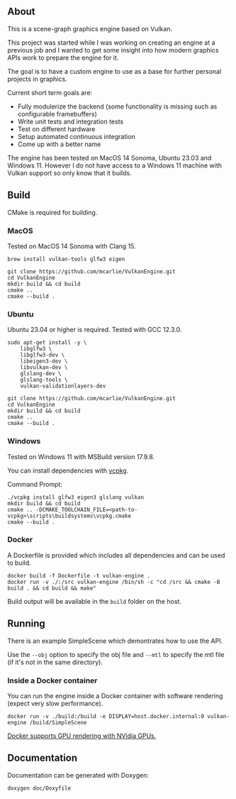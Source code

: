 ## About

This is a scene-graph graphics engine based on Vulkan.

This project was started while I was working on creating an engine at a previous job and I wanted to get some insight into how modern graphics APIs work to prepare the engine for it.

The goal is to have a custom engine to use as a base for further personal projects in graphics.

Current short term goals are:
* Fully modulerize the backend (some functionality is missing such as configurable framebuffers)
* Write unit tests and integration tests
* Test on different hardware
* Setup automated continuous integration
* Come up with a better name

The engine has been tested on MacOS 14 Sonoma, Ubuntu 23.03 and Windows 11. However I do not have access to a Windows 11 machine with Vulkan support so only know that it builds.

## Build

CMake is required for building.

### MacOS
Tested on MacOS 14 Sonoma with Clang 15.

```
brew install vulkan-tools glfw3 eigen

git clone https://github.com/mcarlie/VulkanEngine.git
cd VulkanEngine
mkdir build && cd build
cmake ..
cmake --build .
```

### Ubuntu
Ubuntu 23.04 or higher is required. Tested with GCC 12.3.0.

```
sudo apt-get install -y \
    libglfw3 \
    libglfw3-dev \
    libeigen3-dev \
    libvulkan-dev \
    glslang-dev \
    glslang-tools \
    vulkan-validationlayers-dev

git clone https://github.com/mcarlie/VulkanEngine.git
cd VulkanEngine
mkdir build && cd build
cmake ..
cmake --build .
```

### Windows
Tested on Windows 11 with MSBuild version 17.9.8.

You can install dependencies with [vcpkg](https://vcpkg.io).

Command Prompt:
```
./vcpkg install glfw3 eigen3 glslang vulkan
mkdir build && cd build
cmake .. -DCMAKE_TOOLCHAIN_FILE=<path-to-vcpkg>\scripts\buildsystems\vcpkg.cmake
cmake --build .
```

### Docker
A Dockerfile is provided which includes all dependencies and can be used to build.

```
docker build -f Dockerfile -t vulkan-engine .
docker run -v ./:/src vulkan-engine /bin/sh -c "cd /src && cmake -B build . && cd build && make"
```

Build output will be available in the `build` folder on the host.

## Running
There is an example SimpleScene which demontrates how to use the API.

Use the `--obj` option to specify the obj file and `--mtl` to specify the mtl file (if it's not in the same directory).

### Inside a Docker container
You can run the engine inside a Docker container with software rendering (expect very slow performance).

```
docker run -v ./build:/build -e DISPLAY=host.docker.internal:0 vulkan-engine /build/SimpleScene
```

[Docker supports GPU rendering with NVidia GPUs.](https://docs.docker.com/config/containers/resource_constraints/#expose-gpus-for-use)

## Documentation
Documentation can be generated with Doxygen:

```
doxygen doc/Doxyfile
```
